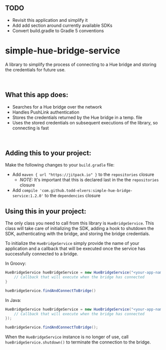 TODO
-----------
* Revisit this application and simplify it
* Add add section around currently available SDKs
* Convert build.gradle to Gradle 5 conventions

# simple-hue-bridge-service

A library to simplify the process of connecting to a Hue bridge and storing the credentials for future use.

<br/>

## What this app does:

- Searches for a Hue bridge over the network 
- Handles PushLink authentication
- Stores the credentials returned by the Hue bridge in a temp. file 
- Uses the stored credentials on subsequent executions of the library, so connecting is fast 

<br/>

## Adding this to your project:

Make the following changes to your `build.gradle` file:

- Add ```maven { url "https://jitpack.io" }``` to the ```repositories``` closure
    -   *NOTE:* It's important that this is declared last in the the ```repositories``` closure
- Add ```compile 'com.github.todd-elvers:simple-hue-bridge-service:1.2.0'``` to the ```dependencies``` closure

## Using this in your project:

The only class you need to call from this library is `HueBridgeService`.  This class will take care of
initializing the SDK, adding a hook to shutdown the SDK, authenticating with the bridge, and storing 
the bridge credentials. 

To initialize the `HueBridgeService` simply provide the name of your application
and a callback that will be executed once the service has successfully connected to a bridge.

In Groovy:
```groovy
HueBridgeService hueBridgeService = new HueBridgeService("<your-app-name>") { PHBridge bridge ->
    // Callback that will execute when the bridge has connected
}

hueBridgeService.findAndConnectToBridge()
```


In Java:
```java
HueBridgeService hueBridgeService = new HueBridgeService("<your-app-name>", (bridge) -> {
    // Callback that will execute when the bridge has connected
});

hueBridgeService.findAndConnectToBridge();
```


When the `HueBridgeService` instance is no longer of use, call `hueBridgeService.shutdown()` to terminate the connection to the bridge.
<br/>

